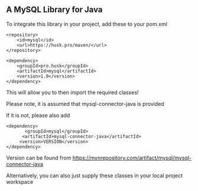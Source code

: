 ## A MySQL Library for Java

To integrate this library in your project, add these to your pom.xml
```
<repository>
    <id>mysql</id>
    <url>https://husk.pro/maven/</url>
</repository>
```

```
<dependency>
    <groupId>pro.husk</groupId>
    <artifactId>mysql</artifactId>
    <version>1.0</version>
</dependency>
```

This will allow you to then import the required classes!

Please note, it is assumed that mysql-connector-java is provided

If it is not, please also add

```
<dependency>
       <groupId>mysql</groupId>
      <artifactId>mysql-connector-java</artifactId>
     <version>VERSION</version>
</dependency>
```

Version can be found from 
https://mvnrepository.com/artifact/mysql/mysql-connector-java

Alternatively, you can also just supply these classes in your local project workspace
